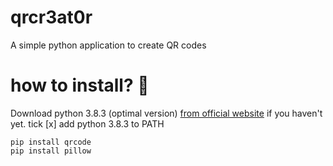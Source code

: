 # qrcr3at0r
A simple python application to create QR codes
# how to install? 🚀
Download python 3.8.3 (optimal version) [from official website](https://www.python.org/) if you haven't yet. tick [x] add python 3.8.3 to PATH 
```
pip install qrcode
pip install pillow
```
